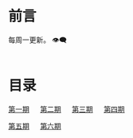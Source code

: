 # 前言

<span id="busuanzi_container_site_uv">
    每周一更新。 👁️‍🗨️ <span id="busuanzi_value_site_uv"></span>
</span>

</br>

</br>

# 目录

[第一期](周刊/第一期.md) &emsp; [第二期](周刊/第二期.md) &emsp; [第三期](周刊/第三期.md) &emsp; [第四期](周刊/第四期.md)

[第五期](周刊/第五期.md) &emsp; [第六期](周刊/第六期.md)

</br>
</br>
</br>
</br>
</br>
</br>
</br>
</br>
</br>
</br>
</br>
</br>
</br>
</br>
</br>
</br>
</br>
</br>









